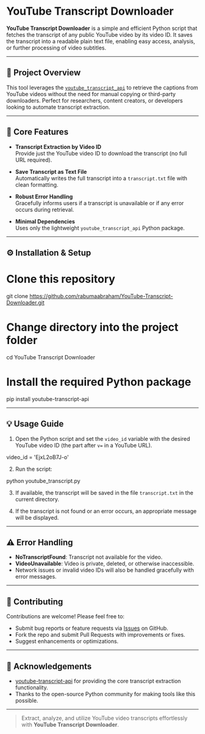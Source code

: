 # YouTube Transcript Downloader

**YouTube Transcript Downloader** is a simple and efficient Python script that fetches the transcript of any public YouTube video by its video ID. It saves the transcript into a readable plain text file, enabling easy access, analysis, or further processing of video subtitles.

---

## 🚀 Project Overview

This tool leverages the [`youtube_transcript_api`](https://github.com/jdepoix/youtube-transcript-api) to retrieve the captions from YouTube videos without the need for manual copying or third-party downloaders. Perfect for researchers, content creators, or developers looking to automate transcript extraction.

---

## 🧠 Core Features

- **Transcript Extraction by Video ID**  
  Provide just the YouTube video ID to download the transcript (no full URL required).

- **Save Transcript as Text File**  
  Automatically writes the full transcript into a `transcript.txt` file with clean formatting.

- **Robust Error Handling**  
  Gracefully informs users if a transcript is unavailable or if any error occurs during retrieval.

- **Minimal Dependencies**  
  Uses only the lightweight `youtube_transcript_api` Python package.

---

## ⚙️ Installation & Setup

# Clone this repository  
git clone https://github.com/rabumaabraham/YouTube-Transcript-Downloader.git

# Change directory into the project folder  
cd YouTube Transcript Downloader


# Install the required Python package  
pip install youtube-transcript-api

---

## 💡 Usage Guide

1. Open the Python script and set the `video_id` variable with the desired YouTube video ID (the part after `v=` in a YouTube URL).

video_id = 'EjxL2oB7J-o'

2. Run the script:

python youtube_transcript.py

3. If available, the transcript will be saved in the file `transcript.txt` in the current directory.

4. If the transcript is not found or an error occurs, an appropriate message will be displayed.

---

## ⚠️ Error Handling

- **NoTranscriptFound**: Transcript not available for the video.  
- **VideoUnavailable**: Video is private, deleted, or otherwise inaccessible.  
- Network issues or invalid video IDs will also be handled gracefully with error messages.

---

## 🤝 Contributing

Contributions are welcome! Please feel free to:

- Submit bug reports or feature requests via [Issues](https://github.com/rabumaabraham/YouTube-Transcript-Downloader/issues) on GitHub.  
- Fork the repo and submit Pull Requests with improvements or fixes.  
- Suggest enhancements or optimizations.

---


## 🙏 Acknowledgements

- [youtube-transcript-api](https://github.com/jdepoix/youtube-transcript-api) for providing the core transcript extraction functionality.  
- Thanks to the open-source Python community for making tools like this possible.

---

> Extract, analyze, and utilize YouTube video transcripts effortlessly with **YouTube Transcript Downloader**.
